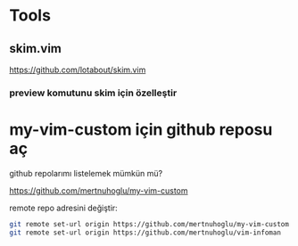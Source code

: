 
# Tools

## skim.vim 

https://github.com/lotabout/skim.vim

### preview komutunu skim için özelleştir

# my-vim-custom için github reposu aç

github repolarımı listelemek mümkün mü?

https://github.com/mertnuhoglu/my-vim-custom

remote repo adresini değiştir:

``` bash
git remote set-url origin https://github.com/mertnuhoglu/my-vim-custom
git remote set-url origin https://github.com/mertnuhoglu/vim-infoman
``` 

